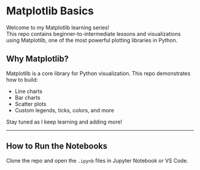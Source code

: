 # Matplotlib Basics

Welcome to my Matplotlib learning series!  
This repo contains beginner-to-intermediate lessons and visualizations using Matplotlib, one of the most powerful plotting libraries in Python.

##  Why Matplotlib?
Matplotlib is a core library for Python visualization. This repo demonstrates how to build:
- Line charts
- Bar charts
- Scatter plots
- Custom legends, ticks, colors, and more

Stay tuned as I keep learning and adding more!

---

##  How to Run the Notebooks
Clone the repo and open the `.ipynb` files in Jupyter Notebook or VS Code.

